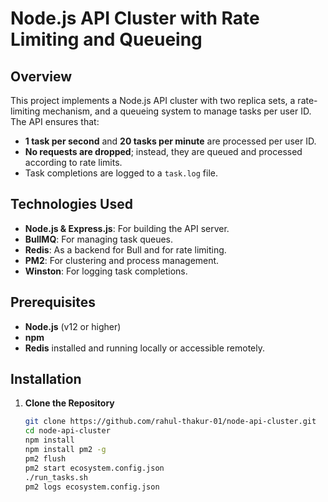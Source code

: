 # Node.js API Cluster with Rate Limiting and Queueing

## Overview

This project implements a Node.js API cluster with two replica sets, a rate-limiting mechanism, and a queueing system to manage tasks per user ID. The API ensures that:

- **1 task per second** and **20 tasks per minute** are processed per user ID.
- **No requests are dropped**; instead, they are queued and processed according to rate limits.
- Task completions are logged to a `task.log` file.

## Technologies Used

- **Node.js & Express.js**: For building the API server.
- **BullMQ**: For managing task queues.
- **Redis**: As a backend for Bull and for rate limiting.
- **PM2**: For clustering and process management.
- **Winston**: For logging task completions.

## Prerequisites

- **Node.js** (v12 or higher)
- **npm**
- **Redis** installed and running locally or accessible remotely.

## Installation

1. **Clone the Repository**

   ```bash
   git clone https://github.com/rahul-thakur-01/node-api-cluster.git
   cd node-api-cluster
   npm install
   npm install pm2 -g
   pm2 flush
   pm2 start ecosystem.config.json
   ./run_tasks.sh
   pm2 logs ecosystem.config.json
